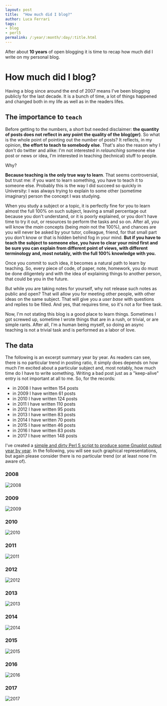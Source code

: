 ```yaml
---
layout: post
title:  "How much did I blog?"
author: Luca Ferrari
tags:
- blog
- perl5
permalink: /:year/:month/:day/:title.html
---
```


After about **10 years** of open blogging it is time to recap how much did I write on my personal blog.

# How much did I blog?

Having a blog since around the end of 2007 means I've been blogging publicly for the last decade. It is a bunch of time, a lot of things happened  and changed both in my life as well as in the readers lifes.

## The importance to `teach`

Before getting to the numbers, a short but needed disclaimer: **the quantity of posts does not reflect in any point the quality of the blog(ger)**. So what is the whole point of pointing out the number of posts? It reflects, in my opinion, **the effort to teach to somebody else**. That's also the reason why I don't do twitter and alike: I'm not interested in *relaunching* someone else post or news or idea, I'm interested in teaching (technical) stuff to people.

Why?

**Because teaching is the only true way to learn**. That seems controversial, but trust me: if you want to learn something, you have to teach it to someone else. Probably this is the way I did succeed so quickly in University: I was always trying to explain to some other (sometime imaginary) person the concept I was studying.

When you study a subject or a topic, it is perfectly fine for you to learn almost the full 100% on such subject, leaving a small percentage out because you don't understand, or it is poorly explained, or you don't have time to try it out, or resources to perform the tasks and so on. After all, you will know the *main* concepts (being *main* not the 100%), and chances are you will never be asked by your tutor, colleague, friend, for that small part you don't know or that is hidden behind fog in your mind.
**But if you have to teach the subject to someone else, you have to clear your mind first and be sure you can explain from different point of views, with different terminology and, most notably, with the full 100% knowledge with you.**

Once you commit to such idea, it becomes a natural path to learn by teaching.
So, every piece of code, of paper, note, homework, you do must be done diligentely and with the idea of explaining things to another person, that could be you in the future.

But while you are taking notes for yourself, why not release such notes as public and open? That will allow you for meeting other people, with other ideas on the same subject. That will give you a *user base* with questions and replies to be filled. And yes, that requires time, so it's not a for free task.

Now, I'm not stating this blog is a good place to learn things. Sometimes I got screwed up, sometime I wrote things that are in a rush, or trivial, or are simple rants. After all, I'm a human being myself, so doing an async teaching is not a trivial task and is performed as a labor of love.

## The data

The following is an excerpt summary year by year. As readers can see, there is no particular trend in posting ratio, it simply does depends on how much I'm excited about a particular subject and, most notably, how much time do I have to write something. Writing a bad post just as a "keep-alive" entry is not important at all to me. So, for the records:

- in 2008 I have written 154 posts
- in 2009 I have written 61  posts
- in 2010 I have written 124 posts
- in 2011 I have written 110 posts
- in 2012 I have written 95  posts
- in 2013 I have written 83  posts
- in 2014 I have written 70  posts
- in 2015 I have written 46  posts
- in 2016 I have written 83  posts
- in 2017 I have written 148 posts


I've created a [simple and dirty Perl 5 script to produce some Gnuplot output year by year](https://github.com/fluca1978/fluca1978-coding-bits/blob/master/perl/jekyll_post_count.pl). In the following, you will see such graphical representations, but again please consider there is no particular trend (or at least none I'm aware of).

### 2008
![2008](/images/posts/graphs/2008.png)

### 2009
![2009](/images/posts/graphs/2009.png)

### 2010
![2010](/images/posts/graphs/2010.png)

### 2011
![2011](/images/posts/graphs/2011.png)

### 2012
![2012](/images/posts/graphs/2012.png)

### 2013
![2013](/images/posts/graphs/2013.png)

### 2014
![2014](/images/posts/graphs/2014.png)

### 2015
![2015](/images/posts/graphs/2015.png)

### 2016
![2016](/images/posts/graphs/2016.png)

### 2017
![2017](/images/posts/graphs/2017.png)
